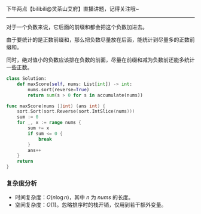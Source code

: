 下午两点【biIibiIi@灵茶山艾府】直播讲题，记得关注哦~

---

对于一个负数来说，它后面的前缀和都会把这个负数加进去。

由于要统计的是正数前缀和，那么把负数尽量放在后面，能统计到尽量多的正数前缀和。

同时，绝对值小的负数应该排在负数的前面，尽量在前缀和减为负数前还能多统计一些正数。

```py [sol1-Python3]
class Solution:
    def maxScore(self, nums: List[int]) -> int:
        nums.sort(reverse=True)
        return sum(s > 0 for s in accumulate(nums))
```

```go [sol1-Go]
func maxScore(nums []int) (ans int) {
	sort.Sort(sort.Reverse(sort.IntSlice(nums)))
	sum := 0
	for _, x := range nums {
		sum += x
		if sum <= 0 {
			break
		}
		ans++
	}
	return
}
```

### 复杂度分析

- 时间复杂度：$O(n\log n)$，其中 $n$ 为 $\textit{nums}$ 的长度。
- 空间复杂度：$O(1)$。忽略排序时的栈开销，仅用到若干额外变量。
